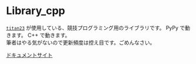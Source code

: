# Library_cpp

[`titan23`](https://atcoder.jp/users/titan23) が使用している、競技プログラミング用のライブラリです。 PyPy で動きます。 C++ で動きます。  
筆者はやる気がないので更新頻度は控え目です。ごめんなさい。

[ドキュメントサイト](https://titan-23.github.io/Library_cpp/)
